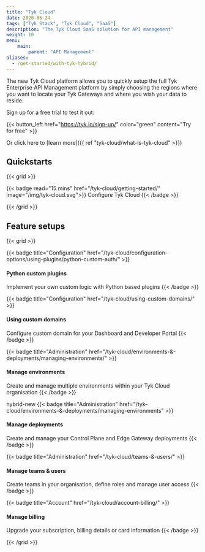 ```yaml
---
title: "Tyk Cloud"
date: 2020-06-24
tags: ["Tyk Stack", "Tyk Cloud", "SaaS"]
description: "The Tyk Cloud SaaS solution for API management"
weight: 10
menu:
    main:
        parent: "API Management"
aliases:
  - /get-started/with-tyk-hybrid/
---
```


The new Tyk Cloud platform allows you to quickly setup the full Tyk Enterprise API Management platform by simply choosing the regions where you want to locate your Tyk Gateways and where you wish your data to reside.

Sign up for a free trial to test it out:

{{< button_left href="https://tyk.io/sign-up/" color="green" content="Try for free" >}}


Or click here to [learn more]({{ ref "tyk-cloud/what-is-tyk-cloud" >}})

## Quickstarts

{{< grid >}}

{{< badge read="15 mins" href="/tyk-cloud/getting-started/" image="/img/tyk-cloud.svg">}}
Configure Tyk Cloud
{{< /badge >}}

{{< /grid >}}

## Feature setups

{{< grid >}}

{{< badge title="Configuration" href="/tyk-cloud/configuration-options/using-plugins/python-custom-auth/" >}}
#### Python custom plugins

Implement your own custom logic with Python based plugins
{{< /badge >}}

{{< badge title="Configuration" href="/tyk-cloud/using-custom-domains/" >}}
#### Using custom domains

Configure custom domain for your Dashboard and Developer Portal
{{< /badge >}}

{{< badge title="Administration" href="/tyk-cloud/environments-&-deployments/managing-environments/" >}}
#### Manage environments

Create and manage multiple environments within your Tyk Cloud organisation
{{< /badge >}}

hybrid-new
{{< badge title="Administration" href="/tyk-cloud/environments-&-deployments/managing-environments" >}}

#### Manage deployments

Create and manage your Control Plane and Edge Gateway deployments
{{< /badge >}}

{{< badge title="Administration" href="/tyk-cloud/teams-&-users/" >}}
#### Manage teams & users

Create teams in your organisation, define roles and manage user access
{{< /badge >}}

{{< badge title="Account" href="/tyk-cloud/account-billing/" >}}
#### Manage billing

Upgrade your subscription, billing details or card information
{{< /badge >}}

{{< /grid >}}
